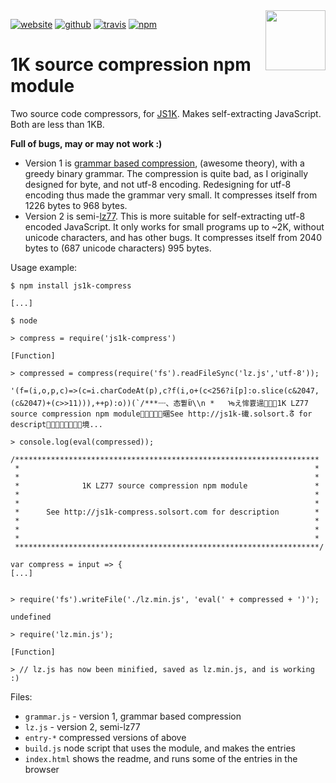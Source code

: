 <img src=https://js1k-compress.solsort.com/icon.png width=96 height=96 align=right>

[![website](https://img.shields.io/badge/website-js1k-compress.solsort.com-blue.svg)](https://js1k-compress.solsort.com/) 
[![github](https://img.shields.io/badge/github-solsort/js1k-compress-blue.svg)](https://github.com/solsort/js1k-compress)
[![travis](https://img.shields.io/travis/solsort/js1k-compress.svg)](https://travis-ci.org/solsort/js1k-compress)
[![npm](https://img.shields.io/npm/v/js1k-compress.svg)](https://www.npmjs.com/package/js1k-compress)

# 1K source compression npm module

Two source code compressors, for [JS1K](http://js1k.com). Makes self-extracting JavaScript. Both are less than 1KB.

**Full of bugs, may or may not work :)**

- Version 1 is [grammar based compression](https://en.wikipedia.org/wiki/Grammar-based_code), (awesome theory), with a greedy binary grammar. The compression is quite bad, as I originally designed for byte, and not utf-8 encoding. Redesigning for utf-8 encoding thus made the grammar very small. It compresses itself from 1226 bytes to 968 bytes.
- Version 2 is semi-[lz77](https://en.wikipedia.org/wiki/LZ77_and_LZ78). This is more suitable for self-extracting utf-8 encoded JavaScript. It only works for small programs up to ~2K, without unicode characters, and has other bugs. It compresses itself from 2040 bytes to (687 unicode characters) 995 bytes.

Usage example:

```
$ npm install js1k-compress

[...]

$ node 

> compress = require('js1k-compress')

[Function]

> compressed = compress(require('fs').readFileSync('lz.js','utf-8'));

'(f=(i,o,p,c)=>(c=i.charCodeAt(p),c?f(i,o+(c<256?i[p]:o.slice(c&2047,(c&2047)+(c>>11))),++p):o))(`/***᠁、态쀁ꀁ\\n *   ᡈえ恈쁈遈1K LZ77 source compression npm module碅See http://js1k-䃱.solsort.ᣱ for descript⃹境...

> console.log(eval(compressed));

/********************************************************************
 *                                                                  *
 *                                                                  *
 *              1K LZ77 source compression npm module               *
 *                                                                  *
 *                                                                  *
 *      See http://js1k-compress.solsort.com for description        *
 *                                                                  *
 *                                                                  *
 *                                                                  *
 ********************************************************************/

var compress = input => {
[...]


> require('fs').writeFile('./lz.min.js', 'eval(' + compressed + ')');

undefined

> require('lz.min.js');

[Function]

> // lz.js has now been minified, saved as lz.min.js, and is working :)
```

Files:

- `grammar.js` - version 1, grammar based compression
- `lz.js` - version 2, semi-lz77
- `entry-*` compressed versions of above
- `build.js` node script that uses the module, and makes the entries
- `index.html` shows the readme, and runs some of the entries in the browser
